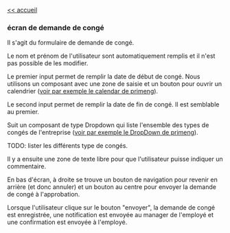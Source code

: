 [<< accueil](./2-2-1-accueil.md)

### écran de demande de congé ###
Il s'agit du formulaire de demande de congé.

Le nom et prénom de l'utilisateur sont automatiquement remplis et il n'est pas possible de les modifier.

Le premier input permet de remplir la date de début de congé. Nous utilisons un composant avec une zone de saisie et un bouton pour ouvrir un calendrier ([voir par exemple le calendar de primeng](https://primeng.org/calendar#icon)).

Le second input permet de remplir la date de fin de congé. Il est semblable au premier.

Suit un composant de type Dropdown qui liste l'ensemble des types de congés de l'entreprise ([voir par exemple le DropDown de primeng](https://primeng.org/dropdown#editable)).

TODO: lister les différents type de congés.

Il y a ensuite une zone de texte libre pour que l'utilisateur puisse indiquer un commentaire.

En bas d'écran, à droite se trouve un bouton de navigation pour revenir en arrière (et donc annuler) et un bouton au centre pour envoyer la demande de congé à l'approbation.

Lorsque l'utilisateur clique sur le bouton "envoyer", la demande de congé est enregistrée, une notification est envoyée au manager de l'employé et une confirmation est envoyée à l'employé.
